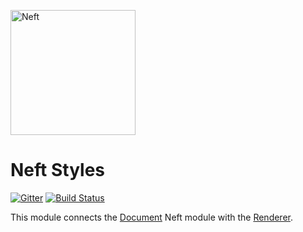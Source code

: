 <a href="http://www.neft.io"><img src="http://www.neft.io/static/images/neft-white.svg" alt="Neft" width="200"></a>

# Neft Styles

[![Gitter](https://img.shields.io/gitter/room/nwjs/nw.js.svg)](https://gitter.im/Neft-io/neft)
[![Build Status](https://travis-ci.org/Neft-io/neft-styles.svg?branch=master)](https://travis-ci.org/Neft-io/neft-styles)

This module connects the [Document](https://github.com/Neft-io/document) Neft module with the [Renderer](https://github.com/Neft-io/renderer).
